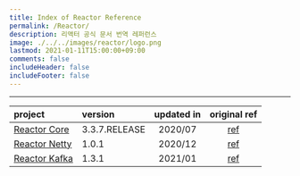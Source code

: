 ```yaml
---
title: Index of Reactor Reference
permalink: /Reactor/
description: 리액터 공식 문서 번역 레퍼런스
image: ./../../images/reactor/logo.png
lastmod: 2021-01-11T15:00:00+09:00
comments: false
includeHeader: false
includeFooter: false
---
```


---

| project | version | updated in | original ref | 
| :------------- | :------------------| :----------------: | :----------------: |
|[Reactor Core](/Reactor%20Core/contents/) | 3.3.7.RELEASE| 2020/07|[ref](https://projectreactor.io/docs/core/3.3.7.RELEASE/reference/index.html) |
|[Reactor Netty](/Reactor%20Netty/contents/) |1.0.1 | 2020/12 | [ref](https://projectreactor.io/docs/netty/1.0.1/reference/index.html) |
| [Reactor Kafka](/Reactor%20Kafka/contents/) | 1.3.1 | 2021/01 | [ref](https://projectreactor.io/docs/kafka/1.3.1/reference/index.html) |
